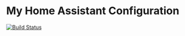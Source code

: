 # My Home Assistant Configuration
[![Build Status](https://travis-ci.com/sanghviharshit/.homeassistant.svg?token=b2FVcjMqgZdj9LXTgUWp&branch=master)](https://travis-ci.com/sanghviharshit/.homeassistant)
